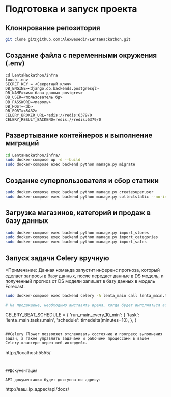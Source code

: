 # Подготовка и запуск проекта

## Клонирование репозитория
```bash
git clone git@github.com:AlexBesedin/LentaHackathon.git
```


## Создание файла с переменными окружения (.env)
```
cd LentaHackathon/infra
touch .env
SECRET_KEY = <Секретный ключ>
DB_ENGINE=<django.db.backends.postgresql>
DB_NAME=<имя базы данных postgres>
DB_USER=<пользователь бд>
DB_PASSWORD=<пароль>
DB_HOST=<db>
DB_PORT=<5432>
CELERY_BROKER_URL=redis://redis:6379/0
CELERY_RESULT_BACKEND=redis://redis:6379/0
```

## Развертывание контейнеров и выполнение миграций
```bash
cd LentaHackathon/infra/
sudo docker-compose up -d --build
sudo docker-compose exec backend python manage.py migrate
```


## Создание суперпользователя и сбор статики
```bash
sudo docker-compose exec backend python manage.py createsuperuser
sudo docker-compose exec backend python manage.py collectstatic --no-input
```

## Загрузка магазинов, категорий и продаж в базу данных
```bash
sudo docker-compose exec backend python manage.py import_stores
sudo docker-compose exec backend python manage.py import_categories
sudo docker-compose exec backend python manage.py import_sales
```


## Запуск задачи Celery вручную

*Примечание: Данная команда запустит инференс прогноза, который сделает запросы в базу данных, после передаст данные в DS модель, и полученный прогноз от DS модели запишет в базу данных в модель Forecast.
```bash
sudo docker-compose exec backend celery -A lenta_main call lenta_main.tasks.main```

# На продакшене, необходимо выставить время, когда будет выполняться асинхронная задача прогноза. Выполнение задачи будет происходит в фоновом режиме.
```
CELERY_BEAT_SCHEDULE = {
    'run_main_every_10_min': {
        'task': 'lenta_main.tasks.main',
        'schedule': timedelta(minutes=10),
    },
}
```

##Celery Flower позволяет отслеживать состояние и прогресс выполнения задач, а также управлять задачами и рабочими процессами в вашем Celery-кластере через веб-интерфейс.

```
http://localhost:5555/
```


##Документация

API документация будет доступна по адресу:

```
http://ваш_ip_адрес/api/docs/
```
